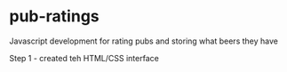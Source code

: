 # pub-ratings
Javascript development for rating pubs and storing what beers they have

Step 1 - created teh HTML/CSS interface
